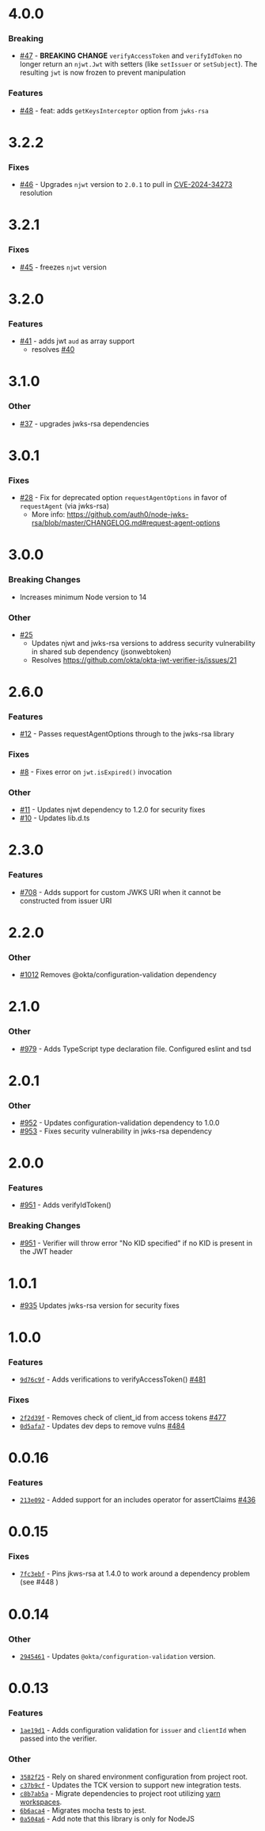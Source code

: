 # 4.0.0

### Breaking

- [#47](https://github.com/okta/okta-jwt-verifier-js/pull/47) - **BREAKING CHANGE** `verifyAccessToken` and `verifyIdToken` no longer return an `njwt.Jwt` with setters (like `setIssuer` or `setSubject`). The resulting `jwt` is now frozen to prevent manipulation

### Features

- [#48](https://github.com/okta/okta-jwt-verifier-js/pull/48) - feat: adds `getKeysInterceptor` option from `jwks-rsa`

# 3.2.2

### Fixes

- [#46](https://github.com/okta/okta-jwt-verifier-js/pull/46) - Upgrades `njwt` version to `2.0.1` to pull in [CVE-2024-34273](https://www.cve.org/CVERecord?id=CVE-2024-34273) resolution

# 3.2.1

### Fixes

- [#45](https://github.com/okta/okta-jwt-verifier-js/pull/45) - freezes `njwt` version

# 3.2.0

### Features

- [#41](https://github.com/okta/okta-jwt-verifier-js/pull/41) - adds jwt `aud` as array support
  - resolves [#40](https://github.com/okta/okta-jwt-verifier-js/pull/40)

# 3.1.0

### Other

- [#37](https://github.com/okta/okta-jwt-verifier-js/pull/37) - upgrades jwks-rsa dependencies

# 3.0.1

### Fixes

- [#28](https://github.com/okta/okta-jwt-verifier-js/pull/25) - Fix for deprecated option `requestAgentOptions` in favor of `requestAgent` (via jwks-rsa)
  - More info: https://github.com/auth0/node-jwks-rsa/blob/master/CHANGELOG.md#request-agent-options

# 3.0.0

### Breaking Changes

- Increases minimum Node version to 14

### Other

- [#25](https://github.com/okta/okta-jwt-verifier-js/pull/25) 
  - Updates njwt and jwks-rsa versions to address security vulnerability in shared sub dependency (jsonwebtoken)
  - Resolves https://github.com/okta/okta-jwt-verifier-js/issues/21

# 2.6.0

### Features

- [#12](https://github.com/okta/okta-jwt-verifier-js/pull/12) - Passes requestAgentOptions through to the jwks-rsa library

### Fixes

- [#8](https://github.com/okta/okta-jwt-verifier-js/pull/8) - Fixes error on `jwt.isExpired()` invocation

### Other

- [#11](https://github.com/okta/okta-jwt-verifier-js/pull/11) - Updates njwt dependency to 1.2.0 for security fixes
- [#10](https://github.com/okta/okta-jwt-verifier-js/pull/10) - Updates lib.d.ts

# 2.3.0

### Features

- [#708](https://github.com/okta/okta-oidc-js/pull/708) - Adds support for custom JWKS URI when it cannot be constructed from issuer URI

# 2.2.0

### Other

- [#1012](https://github.com/okta/okta-oidc-js/pull/1012) Removes @okta/configuration-validation dependency

# 2.1.0

### Other

- [#979](https://github.com/okta/okta-oidc-js/pull/979) - Adds TypeScript type declaration file. Configured eslint and tsd

# 2.0.1

### Other

- [#952](https://github.com/okta/okta-oidc-js/pull/952) - Updates configuration-validation dependency to 1.0.0
- [#953](https://github.com/okta/okta-oidc-js/pull/963) - Fixes security vulnerability in jwks-rsa dependency

# 2.0.0

### Features

- [#951](https://github.com/okta/okta-oidc-js/pull/951) - Adds verifyIdToken()

### Breaking Changes

- [#951](https://github.com/okta/okta-oidc-js/pull/951) - Verifier will throw error "No KID specified" if no KID is present in the JWT header

# 1.0.1

- [#935](https://github.com/okta/okta-oidc-js/pull/935) Updates jwks-rsa version for security fixes

# 1.0.0
### Features
- [`9d76c9f`](https://github.com/okta/okta-oidc-js/commit/9d76c9f952506d3a51bb912a87a8da592dd7201d) - Adds verifications to verifyAccessToken() [#481](https://github.com/okta/okta-oidc-js/pull/481)

### Fixes
- [`2f2d39f`](https://github.com/okta/okta-oidc-js/commit/2f2d39fd27f88f43c20e5f0e568e428ce7e7ea74) - Removes check of client_id from access tokens [#477](https://github.com/okta/okta-oidc-js/pull/477)
- [`0d5afa7`](https://github.com/okta/okta-oidc-js/commit/0d5afa7854d0d5653b8541ebe68de6099a841c12) - Updates dev deps to remove vulns [#484](https://github.com/okta/okta-oidc-js/pull/484)

# 0.0.16

### Features

- [`213e092`](https://github.com/okta/okta-oidc-js/commit/213e092c1f26d7f818a7e838c5b7eb996d9c9e3d) - Added support for an includes operator for assertClaims [#436](https://github.com/okta/okta-oidc-js/pull/436)

# 0.0.15

### Fixes

- [`7fc3ebf`](https://github.com/okta/okta-oidc-js/pull/450/commits/7fc3ebfde56ac0defbd6a0587d7e48edcbd80634) - Pins jkws-rsa at 1.4.0 to work around a dependency problem (see #448 )

# 0.0.14

### Other

- [`2945461`](https://github.com/okta/okta-oidc-js/pull/338/commits/294546166a41173b699579d7d647ba7d5cab0764) - Updates `@okta/configuration-validation` version.

# 0.0.13

### Features

- [`1ae19d1`](https://github.com/okta/okta-oidc-js/pull/320/commits/1ae19d1c08ecc41a1f31ee617ea6580c6f9804d5) - Adds configuration validation for `issuer` and `clientId` when passed into the verifier.

### Other

- [`3582f25`](https://github.com/okta/okta-oidc-js/pull/318/commits/3582f259cf74dbb45b6eed673065c2d3c03e9db3) - Rely on shared environment configuration from project root.
- [`c37b9cf`](https://github.com/okta/okta-oidc-js/pull/326/commits/c37b9cf483e17720b233800b8b5609c3383b8167) - Updates the TCK version to support new integration tests.
- [`c8b7ab5a`](https://github.com/okta/okta-oidc-js/commit/c8b7ab5aacecf5793efb6a626c0a24a78147ded9#diff-b8cfe5f7aa410fb30a335b09346dc4d2) - Migrate dependencies to project root utilizing [yarn workspaces](https://yarnpkg.com/lang/en/docs/workspaces/).
- [`6b6aca4`](https://github.com/okta/okta-oidc-js/pull/293/commits/6b6aca40787a99e021e8e06ea2f92628b9cc8855) - Migrates mocha tests to jest.
- [`0a504a6`](https://github.com/okta/okta-oidc-js/pull/223/commits/0a504a6a6d91b1c7586a48623eab3d7b0a1b926c) - Add note that this library is only for NodeJS
